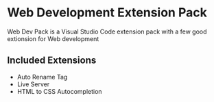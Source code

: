 # Web Development Extension Pack

Web Dev Pack is a Visual Studio Code extension pack with a few good extionsion for Web development

## Included Extensions

- Auto Rename Tag
- Live Server
- HTML to CSS Autocompletion
